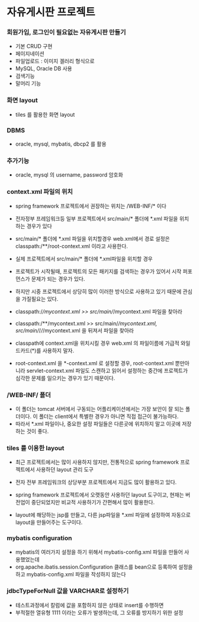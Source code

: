 # 자유게시판 프로젝트

### 회원가입, 로그인이 필요없는 자유게시판 만들기
* 기본 CRUD 구현
* 페이지네이션
* 파일업로드 : 이미지 겔러리 형식으로
* MySQL, Oracle DB 사용
* 검색기능
* 말머리 기능

### 화면 layout
* tiles 를 활용한 화면 layout

### DBMS
* oracle, mysql, mybatis, dbcp2 를 활용

### 추가기능
* oracle, mysql 의 username, password 암호화 


### context.xml 파일의 위치
* spring framework 프로젝트에서 권장하는 위치는 /WEB-INF/* 이다
* 전자정부 프레임워크등 일부 프로젝트에서 src/main/* 폴더에 *.xml 파일을 위치하는 경우가 있다
* src/main/* 폴더에 *.xml 파일을 위치할경우 web.xml에서 경로 설정은  
classpath:/**/root-context.xml 이라고 사용한다.
* 실제 프로젝트에서 src/main/* 폴더에 *.xml파일을 위치할 경우
* 프로젝트가 시작될때, 프로젝트의 모든 패키지를 검색하는 경우가 있어서 시작 퍼포먼스가 문제가 되는 경우가 있다.
* 하지만 시중 프로젝트에서 상당히 많이 이러한 방식으로 사용하고 있기 때문에 관심을 가질필요는 있다.

* classpath:/*/mycontext.xml >> src/main/*/mycontext.xml 파일을 찾아라
* classpath:/**/mycontext.xml >> src/main/*/mycontext.xml, src/main/*/*/*/mycontext.xml 을 뒤져서 파일을 찾아라

* classpath에 context.xml을 위치시킬 경우 web.xml 의 파일이름에 가급적 와일드카드(*)를 사용하지 말자.
* root-context.xml 을 *-context.xml 로 설정할 경우, root-context.xml 뿐만아니라 servlet-context.xml 파일도 스캔하고 읽어서 설정하는 중간에 프로젝트가 심각한 문제를 일으키는 경우가 있기 때문이다.

### /WEB-INF/ 폴더
* 이 폴더는 tomcat 서버에서 구동되는 어플리케이션에서는 가장 보안이 잘 되는 폴더이다. 이 폴더는 client에서 특별한 경우가 아니면 직접 접근이 불가능하다.
* 따라서 *.xml 파일이나, 중요한 설정 파일들은 다른곳에 위치하지 말고 이곳에 저장하는 것이 좋다.


### tiles 를 이용한 layout
* 최근 프로젝트에서는 많이 사용하지 않지만, 전통적으로 spring framework 프로젝트에서 사용하던 layout 관리 도구
* 전자 전부 프레임워크의 상당부분 프로젝트에서 지금도 많이 활용하고 있다.
* spring framework 프로젝트에서 오랫동안 사용하던 layout 도구이고, 현재는 버전업이 중단되었지만 비교적 사용하기가 간편해서 많이 활용한다.

* layout에 해당하는 jsp를 만들고, 다른 jsp파일을  *.xml 파일에 설정하여 자동으로 layout을 만들어주는 도구이다.

### mybatis configuration
* mybatis의 여러가지 설정을 하기 위해서 mybatis-config.xml 파일을 만들어 사용했었는데
* org.apache.ibatis.session.Configuration 클래스를 bean으로 등록하여 설정을 하고 mybatis-config.xml 파일을 작성하지 않는다

### jdbcTypeForNull 값을 VARCHAR로 설정하기
* 테스트과정에서 칼럼에 값을 포함하지 않은 상태로 insert를 수행하면
* 부적절한 열유형 1111 이라는 오류가 발생하는데, 그 오류를 방지하기 위한 설정
<property name="configuration">
	<bean class="org.apache.ibatis.session.Configuration">
		<property name="jdbcTypeForNull" value="VARCHAR"/>
	</bean>
</property>








